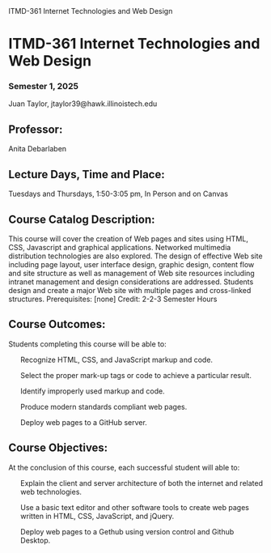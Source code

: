 <!DOCTYPE html>
<html>
<body>


<head>ITMD-361 Internet Technologies and Web Design</head>
<h1>ITMD-361 Internet Technologies and Web Design</h1>
<h3>Semester 1, 2025</h3>
<p>Juan Taylor, jtaylor39@hawk.illinoistech.edu</p>
<h2>Professor:</h2>
<p>Anita Debarlaben</p>
<h2>Lecture Days, Time and Place:</h2>
<p>Tuesdays and Thursdays, 1:50-3:05 pm, In Person and on Canvas</p>
<h2>Course Catalog Description:</h2>
<p>This course will cover the creation of Web pages and sites using HTML, CSS, Javascript and graphical applications. Networked multimedia distribution technologies are also explored. The design of effective Web site including page layout, user interface design, graphic design, content flow and site structure as well as management of Web site resources including intranet management and design considerations are addressed. Students design and create a major Web site with multiple pages and cross-linked structures. Prerequisites: [none] Credit: 2-2-3 Semester Hours</p>
<h2>Course Outcomes:</h2>
<p>Students completing this course will be able to:</p>
<ul>Recognize HTML, CSS, and JavaScript markup and code.</ul>
<ul>Select the proper mark-up tags or code to achieve a particular result.</ul>
<ul>Identify improperly used markup and code.</ul>
<ul>Produce modern standards compliant web pages.</ul>
<ul>Deploy web pages to a GitHub server.</ul>
<h2>Course Objectives:</h2>
<p>At the conclusion of this course, each successful student will able to:</p>
<ul>Explain the client and server architecture of both the internet and related web technologies.</ul>
<ul>Use a basic text editor and other software tools to create web pages written in HTML, CSS, JavaScript, and jQuery.</ul>
<ul>Deploy web pages to a Gethub using version control and Github Desktop.</ul>

</body>
</html>
